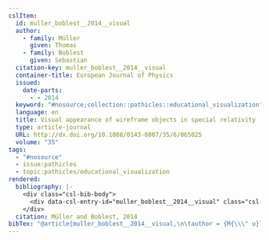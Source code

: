 ```yaml
---
cslItem:
  id: muller_boblest__2014__visual
  author:
    - family: Müller
      given: Thomas
    - family: Boblest
      given: Sebastian
  citation-key: muller_boblest__2014__visual
  container-title: European Journal of Physics
  issued:
    date-parts:
      - - 2014
  keyword: "#nosource;collection::pathicles::educational_visualization"
  language: en
  title: Visual appearance of wireframe objects in special relativity
  type: article-journal
  URL: http://dx.doi.org/10.1088/0143-0807/35/6/065025
  volume: "35"
tags:
  - "#nosource"
  - issue:pathicles
  - topic:pathicles/educational_visualization
rendered:
  bibliography: |-
    <div class="csl-bib-body">
      <div data-csl-entry-id="muller_boblest__2014__visual" class="csl-entry">Müller, T. and Boblest, S. 2014 “Visual appearance of wireframe objects in special relativity,” <i>European Journal of Physics</i>, 35. Available at: <a href='http://dx.doi.org/10.1088/0143-0807/35/6/065025.'>http://dx.doi.org/10.1088/0143-0807/35/6/065025.</a></div>
    </div>
  citation: Müller and Boblest, 2014
bibTex: "@article{muller_boblest__2014__visual,\n\tauthor = {M{\\\" u}ller, Thomas and Boblest, Sebastian},\n\tjournal = {European Journal of Physics},\n\tyear = {2014},\n\ttitle = {Visual appearance of wireframe objects in special relativity},\n\thowpublished = {http://dx.doi.org/10.1088/0143-0807/35/6/065025},\n\tvolume = {35},\n}\n\n"
---
```


